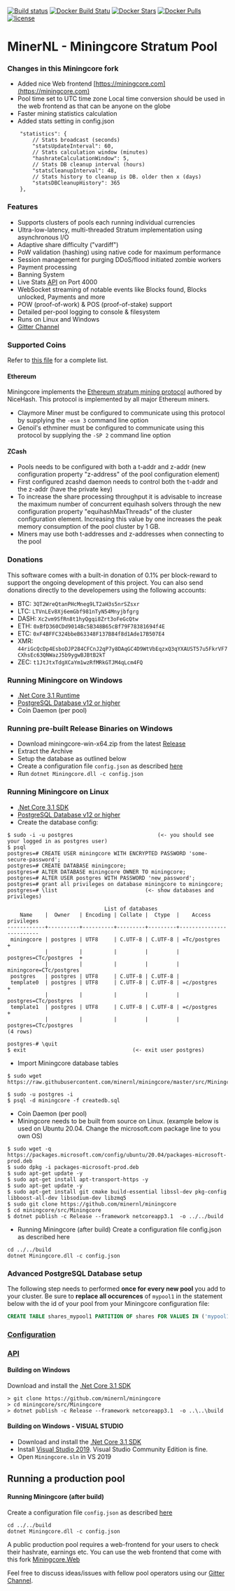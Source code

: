 [![Build status](https://ci.appveyor.com/api/projects/status/nbvaa55gu3icd1q8?svg=true)](https://ci.appveyor.com/project/oliverw/miningcore)
[![Docker Build Statu](https://img.shields.io/docker/build/coinfoundry/miningcore-docker.svg)](https://hub.docker.com/r/coinfoundry/miningcore-docker/)
[![Docker Stars](https://img.shields.io/docker/stars/coinfoundry/miningcore-docker.svg)](https://hub.docker.com/r/coinfoundry/miningcore-docker/)
[![Docker Pulls](https://img.shields.io/docker/pulls/coinfoundry/miningcore-docker.svg)]()
[![license](https://img.shields.io/github/license/mashape/apistatus.svg)]()

MinerNL - Miningcore Stratum Pool
=================================

### Changes in this Miningcore fork
- Added nice Web frontend [https://miningcore.com](https://miningcore.com)
- Pool time set to UTC time zone
  Local time conversion should be used in the web frontend as that can be anyone on the globe
- Faster mining statistics calculation
- Added stats setting in config.json
```config
	"statistics": {
		// Stats broadcast (seconds)
		"statsUpdateInterval": 60,
		// Stats calculation window (minutes)
		"hashrateCalculationWindow": 5,
		// Stats DB cleanup interval (hours)
		"statsCleanupInterval": 48,
		// Stats history to cleanup is DB. older then x (days)
		"statsDBCleanupHistory": 365
	},
```

### Features

- Supports clusters of pools each running individual currencies
- Ultra-low-latency, multi-threaded Stratum implementation using asynchronous I/O
- Adaptive share difficulty ("vardiff")
- PoW validation (hashing) using native code for maximum performance
- Session management for purging DDoS/flood initiated zombie workers
- Payment processing
- Banning System
- Live Stats [API](https://github.com/coinfoundry/miningcore/wiki/API) on Port 4000
- WebSocket streaming of notable events like Blocks found, Blocks unlocked, Payments and more
- POW (proof-of-work) & POS (proof-of-stake) support
- Detailed per-pool logging to console & filesystem
- Runs on Linux and Windows
- [Gitter Channel](https://gitter.im/miningcore/Lobby)

### Supported Coins

Refer to [this file](https://github.com/minernl/miningcore/blob/master/src/Miningcore/coins.json) for a complete list.

#### Ethereum

Miningcore implements the [Ethereum stratum mining protocol](https://github.com/nicehash/Specifications/blob/master/EthereumStratum_NiceHash_v1.0.0.txt) authored by NiceHash. This protocol is implemented by all major Ethereum miners.

- Claymore Miner must be configured to communicate using this protocol by supplying the <code>-esm 3</code> command line option
- Genoil's ethminer must be configured to communicate using this protocol by supplying the <code>-SP 2</code> command line option

#### ZCash

- Pools needs to be configured with both a t-addr and z-addr (new configuration property "z-address" of the pool configuration element)
- First configured zcashd daemon needs to control both the t-addr and the z-addr (have the private key)
- To increase the share processing throughput it is advisable to increase the maximum number of concurrent equihash solvers through the new configuration property "equihashMaxThreads" of the cluster configuration element. Increasing this value by one increases the peak memory consumption of the pool cluster by 1 GB.
- Miners may use both t-addresses and z-addresses when connecting to the pool

### Donations

This software comes with a built-in donation of 0.1% per block-reward to support the ongoing development of this project. 
You can also send donations directly to the developemers using the following accounts:

* BTC:  `3QT2WreQtanPHcMneg9LT2aH3s5nrSZsxr`
* LTC:  `LTVnLEv8Xj6emGbf981nTyN54Mnyjbfgrg`
* DASH: `Xc2vm9SfRn8t1hyQgqi8Zrt3oFeGcQtw`
* ETH:  `0xBfD360CDd9014Bc5B348B65cBf79F78381694f4E`
* ETC:  `0xF4BFFC324bbeB63348F137B84f8d1Ade17B507E4`
* XMR: `44riGcQcDp4EsboDJP284CFCnJ2qP7y8DAqGC4D9WtVbEqzxQ3qYXAUST57u5FkrVF7CXhsEc63QNWazJ5b9ygwBJBtB2kT`
* ZEC:  `t1JtJtxTdgXCaYm1wzRfMRkGTJM4qLcm4FQ`

### Running Miningcore on Windows

- [.Net Core 3.1 Runtime](https://www.microsoft.com/net/download/core)
- [PostgreSQL Database v12 or higher](https://www.postgresql.org/)
- Coin Daemon (per pool)

### Running pre-built Release Binaries on Windows

- Download miningcore-win-x64.zip from the latest [Release](https://github.com/minernl/miningcore/releases)
- Extract the Archive
- Setup the database as outlined below
- Create a configuration file <code>config.json</code> as described [here](https://github.com/minernl/miningcore/wiki/Configuration)
- Run <code>dotnet Miningcore.dll -c config.json</code>


### Running Miningcore on Linux

- [.Net Core 3.1 SDK](https://www.microsoft.com/net/download/core)
- [PostgreSQL Database v12 or higher](https://www.postgresql.org/)
- Create the database config:
```console
$ sudo -i -u postgres							(<- you should see your logged in as postgres user)
$ psql
postgres=# CREATE USER miningcore WITH ENCRYPTED PASSWORD 'some-secure-password';
postgres=# CREATE DATABASE miningcore;
postgres=# ALTER DATABASE miningcore OWNER TO miningcore;
postgres=# ALTER USER postgres WITH PASSWORD 'new_password';
postgres=# grant all privileges on database miningcore to miningcore;
postgres=# \list							(<- show databases and privileges)

                               List of databases
    Name    |  Owner   | Encoding | Collate |  Ctype  |    Access privileges
------------+----------+----------+---------+---------+-------------------------
 miningcore | postgres | UTF8     | C.UTF-8 | C.UTF-8 | =Tc/postgres           +
            |          |          |         |         | postgres=CTc/postgres  +
            |          |          |         |         | miningcore=CTc/postgres
 postgres   | postgres | UTF8     | C.UTF-8 | C.UTF-8 |
 template0  | postgres | UTF8     | C.UTF-8 | C.UTF-8 | =c/postgres            +
            |          |          |         |         | postgres=CTc/postgres
 template1  | postgres | UTF8     | C.UTF-8 | C.UTF-8 | =c/postgres            +
            |          |          |         |         | postgres=CTc/postgres
(4 rows)

postgres-# \quit
$ exit									(<- exit user postgres)

```
- Import Miningcore database tables
```console
$ sudo wget https://raw.githubusercontent.com/minernl/miningcore/master/src/Miningcore/Persistence/Postgres/Scripts/createdb.sql

$ sudo -u postgres -i
$ psql -d miningcore -f createdb.sql
```
- Coin Daemon (per pool)
- Miningcore needs to be built from source on Linux.
  (example below is used on Ubuntu 20.04. Change the microsoft.com package line to you own OS)
```console
$ sudo wget -q https://packages.microsoft.com/config/ubuntu/20.04/packages-microsoft-prod.deb
$ sudo dpkg -i packages-microsoft-prod.deb
$ sudo apt-get update -y
$ sudo apt-get install apt-transport-https -y
$ sudo apt-get update -y
$ sudo apt-get install git cmake build-essential libssl-dev pkg-config libboost-all-dev libsodium-dev libzmq5
$ sudo git clone https://github.com/minernl/miningcore
$ cd miningcore/src/Miningcore
$ dotnet publish -c Release --framework netcoreapp3.1  -o ../../build
```
- Running Miningcore (after build)
Create a configuration file config.json as described here
```console
cd ../../build
dotnet Miningcore.dll -c config.json
```



### Advanced PostgreSQL Database setup

The following step needs to performed **once for every new pool** you add to your cluster. Be sure to **replace all occurences** of <code>mypool1</code> in the statement below with the id of your pool from your Miningcore configuration file:

```sql
CREATE TABLE shares_mypool1 PARTITION OF shares FOR VALUES IN ('mypool1');
```


### [Configuration](https://github.com/minernl/miningcore/wiki/Configuration)

### [API](https://github.com/minernl/miningcore/wiki/API)


#### Building on Windows

Download and install the [.Net Core 3.1 SDK](https://www.microsoft.com/net/download/core)

```dosbatch
> git clone https://github.com/minernl/miningcore
> cd miningcore/src/Miningcore
> dotnet publish -c Release --framework netcoreapp3.1  -o ..\..\build
```

#### Building on Windows - VISUAL STUDIO

- Download and install the [.Net Core 3.1 SDK](https://www.microsoft.com/net/download/core)
- Install [Visual Studio 2019](https://www.visualstudio.com/vs/). Visual Studio Community Edition is fine.
- Open `Miningcore.sln` in VS 2019


## Running a production pool

#### Running Miningcore (after build)

Create a configuration file <code>config.json</code> as described [here](https://github.com/minernl/miningcore/wiki/Configuration)

```
cd ../../build
dotnet Miningcore.dll -c config.json
```

A public production pool requires a web-frontend for your users to check their hashrate, earnings etc. 
You can use the web frontend that come with this fork [Miningcore.Web](https://github.com/minernl/miningcore/src/Miningcore.WebUI)

Feel free to discuss ideas/issues with fellow pool operators using our [Gitter Channel](https://gitter.im/miningcore/Lobby).
